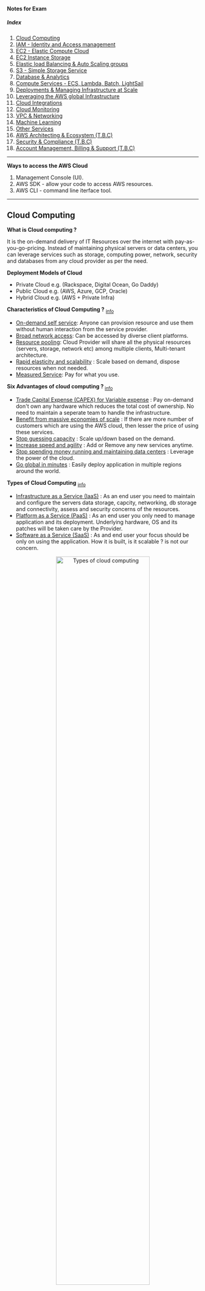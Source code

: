 <h4>Notes for Exam</h4>

<h5>Index</h5>
<ol>
  <li>
    <a href="#cloud-computing"><ins>Cloud Computing</ins></a></ins>
  </li>
  <li>
    <a href="#iam---identity-and-access-management"><ins>IAM - Identity and Access management</ins></a>
  </li>
  <li>
    <a href="#ec2---elastic-compute-cloud-iaas"><ins>EC2 - Elastic Compute Cloud</ins></a>
  </li>
  <li>
    <a href="#ec2-instance-storage"><ins>EC2 Instance Storage</ins></a>
  </li>
  <li>
    <a href="#elastic-load-balancing--auto-scaling-groups"><ins>Elastic load Balancing & Auto Scaling groups</ins></a>
  </li>
  <li>
    <a href="#s3---simple-storage-service"><ins>S3 - Simple Storage Service</ins></a>
  </li>
  <li>
    <a href="#databases--analytics"><ins>Database & Analytics</ins></a>
  </li>
  <li>
    <a href="#compute-services---ecs-lambda-batch-lightsail"><ins>Compute Services - ECS, Lambda, Batch, LightSail</ins></a>
  </li>
  <li>
    <a href="#deployments--managing-infrastructure-at-scale"><ins>Deployments & Managing Infrastructure at Scale</ins></a>
  </li>
  <li>
    <a href="#leveraging-the-aws-global-infrastructure"><ins>Leveraging the AWS global Infrastructure</ins></a>
  </li>
  <li>
    <a href="#cloud-integrations"><ins>Cloud Integrations</ins></a>
  </li>
  <li>
    <a href="#cloud-monitoring"><ins>Cloud Monitoring</ins></a>
  </li>
  <li>
    <a href="#vpc--networking"><ins>VPC & Networking</ins></a>
  </li>
  <li>
    <a href="#machine-learning"><ins>Machine Learning</ins></a>
  </li>
  <li>
    <a href="#other-services"><ins>Other Services</ins></a>
  </li>
  <li>
    <a href="#"><ins>AWS Architecting & Ecosystem (T.B.C)</ins></a>
  </li>
  <li>
    <a href="#"><ins>Security & Compliance (T.B.C)</ins></a>
  </li>
  <li>
    <a href="#"><ins>Account Management, Billing & Support (T.B.C)</ins></a>
  </li>
</ol>

---
<div>
  <strong>Ways to access the AWS Cloud</strong>
  <ol>
    <li>Management Console (UI).</li>
    <li>AWS SDK - allow your code to access AWS resources.</li>
    <li>AWS CLI - command line iterface tool.</li>
  </ol>
</div>

---

<h2>Cloud Computing</h2>

<strong>What is Cloud computing ? </strong>
<p>
  It is the on-demand delivery of IT Resources over the internet with pay-as-you-go-pricing. Instead of maintaining physical servers or data centers, you can leverage services such as storage, computing power, network, security and databases from any cloud provider as per the need.
</p>
<strong>Deployment Models of Cloud</strong>
<ul>
  <li>Private Cloud e.g. (Rackspace, Digital Ocean, Go Daddy)</li>
  <li>Public Cloud e.g. (AWS, Azure, GCP, Oracle)</li>
  <li>Hybrid Cloud e.g. (AWS + Private Infra)</li>
</ul>

<p>
  <strong>Characteristics of Cloud Computing ?</strong>
  <sub><a href="https://www.jigsawacademy.com/blogs/cloud-computing/characteristics-of-cloud-computing/">info</a></sub>
</p>

<ul>
  <li><ins>On-demand self service</ins>: Anyone can provision resource and use them without human interaction from the service provider.</li>
  <li><ins>Broad network access</ins>: Can be accessed by diverse client platforms.</li>
  <li><ins>Resource pooling</ins>: Cloud Provider will share all the physical resources (servers, storage, network etc) among multiple clients, Multi-tenant architecture.</li>
  <li><ins>Rapid elasticity and scalability</ins> : Scale based on demand, dispose resources when not needed.</li>
  <li><ins>Measured Service</ins>: Pay for what you use.</li>
</ul> 

<p>
  <strong>Six Advantages of cloud computing ? </strong> <sub><a href="https://docs.aws.amazon.com/whitepapers/latest/aws-overview/six-advantages-of-cloud-computing.html">info</a></sub>
</p>

<ul>
  <li><ins>Trade Capital Expense (CAPEX) for Variable expense</ins> : Pay on-demand don't own any hardware which reduces the total cost of ownership. No need to maintain a seperate team to handle the infrastructure.</li>
  <li><ins>Benefit from massive economies of scale</ins> : If there are more number of customers which are using the AWS cloud, then lesser the price of using these services.</li>
  <li><ins>Stop guessing capacity</ins> : Scale up/down based on the demand.</li>
  <li><ins>Increase speed and agility</ins> : Add or Remove any new services anytime.</li>
  <li><ins>Stop spending money running and maintaining data centers</ins> : Leverage the power of the cloud.</li>
  <li><ins>Go global in minutes</ins> : Easily deploy application in multiple regions around the world.</li>
</ul>

<p>
  <strong>Types of Cloud Computing</strong> <sub><a href="https://docs.aws.amazon.com/whitepapers/latest/aws-overview/types-of-cloud-computing.html" >info</a></sub>
</p>

<ul>
  <li><ins>Infrastructure as a Service (IaaS)</ins> : As an end user you need to maintain and configure the servers data storage, capcity, networking, db storage and connectivity, assess and security concerns of the resources.</li>
  <li><ins>Platform as a Service (PaaS)</ins> : As an end user you only need to manage application and its deployment. Underlying hardware, OS and its patches will be taken care by the Provider.</li>
  <li><ins>Software as a Service (SaaS)</ins> : As and end user your focus should be only on using the application. How it is built, is it scalable ? is not our concern.</li>
</ul>

<p align="center">
  <img align="center" style="display:block;margin:0% auto;width:70%;" alt="Types of cloud computing" src="assets/types-cloud-computing.jpg" />
  <p align="center">Cloud computing types responsibilities</p>
</p>

<p>
  <strong>Pricing of the Cloud </strong> <a href="https://aws.amazon.com/pricing/"><sub>info</sub></a>
</p>
<ul>
  <li><ins>Compute</ins> : Pay for the compute time.</li>
  <li><ins>Storage</ins> : Pay for the data stored in the cloud.</li>
  <li><ins>Data transfer OUT of the cloud</ins> : Data transfer in is free.</li>
</ul>

---

<h2>IAM - Identity and Access management</h2>
<strong>What is IAM ?</strong>
<p>
  AWS Identity and Access Management (IAM) provides fine-grained access control across all of AWS resources. With, IAM you can create users, groups and 
  assign permissions to them.
</p>

<p align="center">
  <img align="center" style="display:block;margin:0% auto;width:70%;" alt="IAM users and groups" src="assets/iam-user-groups.jpg" />
  <p align="center">IAM Users and Groups</p>
</p>

<strong>IAM Identities</strong> <a href="https://docs.aws.amazon.com/IAM/latest/UserGuide/id.html"><sub>info</sub></a>

<p>
  IAM identity provides access to an AWS account. Each IAM identity can be associated with one or more policies. Different types of identities under IAM:
</p>

<ul>
  <li><ins>Users</ins>: Members/Employees of the organization with pre-defined privileges and having an account in the AWS cloud. ROOT user is the one who registered the account, rest are called as the IAM users invited or added by the ROOT.</li>
  <li><ins>Groups</ins>: Consists of only users added to it. A user can be a part of one or more group. Group cannot be added to another group.</li>
  <li><ins>Permissions</ins>: Defines what privileges a user can have, in short which AWS resource an individual or a service can access or work with e.g. S3, EC2, Lambda, EBS etc</li>
  <li><ins>Role</ins>: A Role is a logical entity inside AWS, which can be assigned to any user/service. Roles have policies/permissions assigned to it and should be undertaken by any service/user who needs it.
    <div>
      <ins>Scenarios when you need to create roles</ins>
      <ul>
        <li><ins>Lambda Role</ins> : Lambda needs to access the S3 bucket to store or retrieve some files.</li>
        <li><ins>EC2 Role</ins> : EC2 services needs to access the S3 bucket to store or retrieve some files.</li>
        <li><ins>SQS Role</ins> : SQS services needs to send objects to lambda for further processing.</li>
      </ul>
    </div>
  </li>
</ul>

<strong>Access Management - IAM Policy structure</strong> <a href="https://docs.aws.amazon.com/IAM/latest/UserGuide/access_policies_manage.html"><sub>info</sub></a>

<p>
  Policies are JSON documents that are associated with a group, role or user. Policies define the types of permissions that a user can have. You should only assign the permissions that are required by the users.
</p>
<p>
  In the policy Version, ID, and a Statement are included. Because a statement is a list, it must contain at least one statement in order to be considered a valid policy. It manages the permissions required by the user or a service for various AWS resources.
</p>

<p>Example policy allowing all resources to access the S3 getObject service in AWS.</p>

<pre style="color:#FFF;background-color:#464646;">
  {
    "Id": "CustomS3ObjectAccessPolicy2072022",
    "Version": "2012-10-17",
    "Statement": [
      {
        "Sid": "StmtForCustomS3ObjectAccessPolicy2072022",
        "Effect": "Allow",
        "Principal": "*",
        "Action": [
          "s3:getObject"
      ],
      "Resource": "arn:aws:s3:::demo-learning-web-bucket/*"
      }
    ]
  }
</pre>

<ul>
  <li><ins>Id</ins>: the identifier of the policy. AWS recommended to use UUID for uniqueness.</li>
  <li><ins>Version</ins>: Specifies which syntax rules to be followed for the policy structure. Latest version is the "2012-10-17" older was "2008-10-17". Policy variables is introduced in the latest version.</li>
  <li><ins>Statement</ins>: contain a single statement or an array of individual statements. </li>
  <li><ins>Sid</ins>: unique identifier for the statement.</li>
  <li><ins>Effect</ins>: possible values Allow/Deny.</li>
  <li><ins>Principal</ins>: Who need to access, ARN of the user or the Service. Can specify a single value or a list.</li>
  <li><ins>Action</ins>: Possible actions that must be allowed to that resource. Inthe above example you are only allowing the getObject action from S3.</li>
  <li><ins>Resource</ins>: Limit to individual resources created under a Service. In the above example you are allowing access to a single bucket "demo-learning-web-bucket" created under the AWS S3 service.</li>
</ul>

<h4>Advanced</h4>
<ol>
  <li>
    <strong>AWS Cloudshell</strong>: This service is available only in few regions. It provides with an in browser terminal to interact with the AWS account and its services, alternative of using AWS-CLI.
  </li>
  <li>
    <strong>IAM Security Tool</strong>
    <div>
      <ol>
        <li><ins>IAM Credential Report</ins> : lists all users in the account and status of their credntials such as access keys, mfa status, password, last login etc</li>
        <li><ins>IAM Access Advisor</ins> : Shows permission granted to the user and when those services were last accessed.</li>
      </ol>
    </div>
  </li>
  <li>
    <strong>S.T.S Security Token Service</strong>: AWS provides AWS Security Token Service (AWS STS) as a web service that enables you to request temporary, limited-privilege credentials for AWS Identity and Access Management (IAM) users or for users you authenticate (federated users).
  </li>
  <li>
    <strong>Cognito</strong>: Amazon Cognito provides authentication, authorization, and user management for your web and mobile apps. Your users can sign in directly with a user name and password, or through a third party such as Facebook, Amazon, Google or Apple.
  </li>
  <li>
    <strong>Directory Service</strong>: AWS Directory Service provides multiple ways to use Microsoft Active Directory (AD) with other AWS services. Directories store information about users, groups, and devices, and administrators use them to manage access to information and resources. AWS Directory Service provides multiple directory choices for customers who want to use existing Microsoft AD or Lightweight Directory Access Protocol (LDAP)–aware applications in the cloud. It also offers those same choices to developers who need a directory to manage users, groups, devices, and access.
  </li>
  <li>
    <strong>AWS Identity Center</strong>: AWS IAM Identity Center (successor to AWS Single Sign-On) helps you securely create or connect your workforce identities and manage their access centrally across AWS accounts and applications. IAM Identity Center is the recommended approach for workforce authentication and authorization on AWS for organizations of any size and type. 
  </li>
</ol>

---

<h2>EC2 - Elastic Compute Cloud (IaaS)</h2>

<p>
  Amazon Elastic Compute Cloud (Amazon EC2) provides scalable computing capacity in the Amazon Web Services (AWS) Cloud. It eliminates the need to invest in hardware up front, so you can develop and deploy applications faster. Amazon EC2 enables you to scale up or down; handle changes in requirements or spikes in popularity, reducing the need to forecast traffic.
</p>

<strong>Instance Start-up</strong>

<p>EC2 service allows user to select below configuration when starting up a new EC2 instance.</p>

<ul>
  <li>Operting system : Window, Linux, Mac OS</li>
  <li>Compute Power & CPU cores</li>
  <li>System memory or RAM</li>
  <li>Storage Space in G.B.</li>
  <li>Static IP addresses assigned to the machine</li>
  <li>Security groups or the ports to allow and disallow the traffic</li>
  <li>EC2 user data - set up shell script commands to install or update any package when creating a new virtual machine, the script is only executed once. Can be used to setup a lamp stack, git tools, os updates etc</li>
</ul>

<strong>EC2 instance type</strong> <a href="https://aws.amazon.com/ec2/instance-types/"><sub>info</sub></a>

<ol>
  <li><ins>General Purpose</ins>: General purpose instances provide a balance of compute, memory and networking resources, good to use as application web servers.</li>
  <li><ins>Compute Optimised</ins>: Applications which require high processing power. e.g. batch processing, machine learning etc</li>
  <li><ins>Memory Optimised</ins>: Applications that process large data sets in memory. e.g. redis cache, non relation database, solr search cache etc This storage is best suitable for temporary storage data which be recreated anytime if there is a loss.</li>
  <li><ins>Accelerated Computing</ins>: Accelerated computing instances use hardware accelerators, or co-processors, to perform functions, such as floating point number calculations, graphics processing, or data pattern matching, more efficiently than is possible in software running on CPUs.</li>
  <li><ins>Storage optimised</ins>: Perform sequential read write operations on large datasets. These instances are fine tuned to deliver multiple low-latency, random I/O operaions per second for any application.</li>
</ol>

<strong>EC2 Security groups</strong> <a href="https://docs.aws.amazon.com/AWSEC2/latest/UserGuide/ec2-security-groups.html"><sub>info</sub></a>

<p>
  Security group allow incorming and outgoing traffic from your ec2 instances by acting as a firewall. you can configure the ports and the type of traffic that must be allowed to your EC2 instance. Incoming traffic is configred via the inbound rules and Outgoing using the outbound rules. By default all outgoing traffic only is allowed on security groups, you can attach more than one security group to any EC2 instances.
</p>
<p align="center">
  <img align="center" style="display:block;margin:0% auto;width:70%;" alt="Security Groups" src="assets/security-group.jpg" />
  <p align="center">Security Groups overview</p>
</p>
<strong>EC2 - Instance connect</strong>
<p>
  Allows to SSH into EC2 instance by starting a terminal session in the browser. Currently only works with linux AMI.
</p>

<strong>How do roles work for EC2 instances ?</strong>
<p>
  Application running on the EC2 instances needs access to the S3 service. So instead of adding the access_id/secret on the EC2 instance which will be a bad idea (anyone can see it), you create an IAM role and attach it to the instance. The role would be having all the necessary policies attached to it so that it can access the S3 service, application then can use the role's temporary credentials to access the S3 service.
</p>

<p align="center">
  <img align="center" style="display:block;margin:0% auto;width:70%;" style="width:95%;" alt="Security Groups" src="assets/ec2role.jpg" />
  <p align="center">EC2 role representation</p>
</p>

<strong>Instance purchasing options</strong> <a href="https://docs.aws.amazon.com/AWSEC2/latest/UserGuide/ec2-reserved-instances.html"><sub>info</sub></a>

<p>
  Amazon EC2 provides the following purchasing options which enable cost optimazation as per the need -:
</p>

<table>
  <thead>
    <tr>
      <th>Type</th>
      <th>Scope</th>
      <th>Description</th>
    </tr>
  </thead>
  <tbody>
    <tr>
      <td><strong>On-Demand Instances</strong></td>
      <td>Regional/Zonal</td>
      <td>Pay, by the second, for the instances that you launch.</td>
    </tr>
    <tr>
      <td><strong>Savings Plans</strong></td>
      <td>Regional/Zonal</td>
      <td>Reduce your Amazon EC2 costs by making a commitment to a consistent amount of usage, in USD per hour, for a term of 1 or 3 years. Further usage is priced as per on-demand rates.</td>
    </tr>
    <tr>
      <td><strong>Reserved Instances</strong></td>
      <td>Regional/Zonal</td>
      <td>Reduce your Amazon EC2 costs by making a commitment to a consistent instance configuration, including instance type and region, OS for a term of 1 or 3 years.</td>
    </tr>
    <tr>
      <td><strong>Convertible Reserved Instances</strong></td>
      <td>Regional/Zonal</td>
      <td>Allows to change the EC2 instance typem instance family, OS, scope and memory.</td>
    </tr>
    <tr>
      <td><strong>Sceduled Reserved Instances</strong></td>
      <td>Regional/Zonal</td>
      <td>With Scheduled Reserved Instances, you can reserve capacity that is scheduled to recur daily, weekly, or monthly, with a specified start time and duration, for a one-year term. After you complete your purchase, the instances are available to launch during the time windows that you specified.</td>
    </tr>
    <tr>
      <td><strong>Spot Instances</strong></td>
      <td>Regional/Zonal</td>
      <td>Request unused EC2 instances, which can reduce your Amazon EC2 costs significantly.</td>
    </tr>
    <tr>
      <td><strong>Dedicated Hosts</strong></td>
      <td>Specific Region</td>
      <td>Pay for a physical host that is fully dedicated to running your instances, and bring your existing per-socket, per-core, or per-VM software licenses to reduce costs. Most expensive option.</td>
    </tr>
    <tr>
      <td><strong>Dedicated Instances</strong></td>
      <td>Regional/Zonal</td>
      <td>Pay, by the hour, for instances that run on single-tenant hardware.</td>
    </tr>
    <tr>
      <td><strong>Capacity Reservations</strong></td>
      <td>Zonal</td>
      <td>Reserve capacity for your EC2 instances in a specific Availability Zone for any duration.</td>
    </tr>
  </tbody>
</table>

---

<h2>EC2 Instance Storage</h2>
<p>
  Amazon EC2 provides with flexible, cost effective, and easy-to-use data storage options for your EC2 instances. Each option has a unique combination of performance and durability.
</p>

<ol>
  <li><strong>EBS - Elastic block storage</strong>
  <p>
    Amazon EBS is network storage drive that can be attached to any EC2 instance for storing data which requires frequent updates. EBS drive can be attached to only one EC2 instance, but you can attach multiple EBS to one EC2 instance. These drives are confined to a given avaialbility zone i.e you cannot attach drive in us-east-1a to and EC2 isntance running in us-east-1b. In order to create backups of the attached EBS volumes you create snapshots which can be attached to any EC2 in another region or AZ.
    <a href="https://docs.aws.amazon.com/AWSEC2/latest/UserGuide/AmazonEBS.html"><sub>info</sub></a>
  </p>
  <p align="center">
    <img align="center" style="display:block;margin:0% auto;width:70%;" src="assets/ebs.jpg" />
    <p align="center">Elastic block storage representation</p>
  </p>
</li>
<li>
  <strong>EBS - Snapshot</strong>
  <p>
    Backup of EBS volumes is called as Snapshots. Can be taken when the EBS volume is attached to the EC2 instance, good is to dettach before taking the snapshot. It cab be copied across regions and AZ to attach it to another EC2 instances.<a href="https://docs.aws.amazon.com/AWSEC2/latest/UserGuide/EBSSnapshots.html"><sub>info</sub></a>
  </p>
  <ins>EBS Features</ins>
  <ul>
    <li>Move the snapshot to archive tier which can reduce the cost upto 75%. Restoring from archive tier can take upto 24-48 hours.</li>
    <li>Deleted snapshots can be recovered by setting up a retention period.</li>
  </ul>
</li>
<li>
  <strong>AMI - Amazon Machine Images</strong>
  <p>
    Are images which are created and maintained by the AWS team which helps in launching an EC2 instance, similar to an operating system image. you can launch multiple instance having the same AMI or different AMIs.
  </p>
  <p>
    you can create our own AMI by launching an EC2 instance and then customizing it as per our own requirement to create an image from it. This created image is specific to a region and can be copied across multiple regions.<a href="https://docs.aws.amazon.com/AWSEC2/latest/UserGuide/AMIs.html"><sub>info</sub></a>
  </p>
</li>
<li>
  <strong>EC2 - Builder image</strong>
  <p>
    Automate the create, update, test and distribute cycle of AMI or container images. This service can be run in a schedule daily, weekly, bi-weekly or on monthly basis. You pay only for the resources utilized for creating the image and the storage space required by the created image. Resources required for creating an image includes the EC2 instance as it takes the user supplied (bootstrap) commands to create the final image. Imagine this as creating a docker image in local using a Dockerfile, you need an environment to create it. As it is a regional service you can distribute it across any region.<a href="https://docs.aws.amazon.com/imagebuilder/latest/userguide/what-is-image-builder.html"><sub>info</sub></a>
  </p>
  <p align="center">
    <img align="center" style="display:block;margin:0% auto;width:70%;" src="assets/imgbuilder.jpg" />
    <p align="center">Image builder process</p>
  </p>
</li>
<li>
  <strong>EC2 - Instance Store</strong>
  <p>
    An instance store provides temporary block-level storage for our instance. This storage is located on disks that are physically attached to the host computer. Instance store is ideal for temporary storage of information that changes frequently, such as buffers, caches, scratch data, and other temporary content, or for data that is replicated across a fleet of instances, such as a load-balanced pool of web servers.
  </p>
  <p>
    An instance store consists of one or more instance store volumes exposed as block devices. The size of an instance store as well as the number of devices available varies by instance type.<a href="https://docs.aws.amazon.com/AWSEC2/latest/UserGuide/InstanceStorage.html"><sub>info</sub></a>
  </p>
</li>
<li>
  <strong>EFS - Elastic File Storage</strong>
  <p>
    Amazon EFS provides scalable file storage for use with Amazon EC2. You can use an EFS file system as a common data source for workloads and applications running on multiple instances. EFS can only be attached to linux machines.<a href="https://docs.aws.amazon.com/efs/latest/ug/whatisefs.html"><sub>info</sub></a>
  </p>
</li>
<li>
  <strong>EFS-IA - Elastic File Storage Infrequent access</strong>
  <p>
    Storage class optmized to redice cost of storage for file which are not accessed frequently. Cost are 92% lower than EFS standard class. Set a policy to move files to EFS-IA if they are not accessed in x days.
  </p>
</li>
</ol>

---

<h2>Elastic load Balancing & Auto Scaling groups</h2>

<ol>
  <li>
    <strong>Scalability & High Availability</strong>
    <p>
      A measurement of a system's ability to grow to accommodate an increase in demand. High availability means running your system/application in multiple regions or availability zones to avoid failure or hardware loss. A System or an Infrastructure can be called as scalable in two ways.
    </p>
    <ul>
      <li><ins>Vertical Scalability</ins>: Increasing the size of the instance or resource attached to it viz. RAM, CPU, Storage etc</li>
      <li><ins>Horizontal Scalability</ins>: Increase the number of instances running <a href="https://docs.aws.amazon.com/whitepapers/latest/real-time-communication-on-aws/high-availability-and-scalability-on-aws.html"><sub>info</sub></a></li>
    </ul>
  </li>
  <li>
    <strong>Elasticity</strong>
    <p>
      Any system which can scale up or down depending on the load. Elasticity is the ability to acquire resources as you need them and release resources when you no longer need them. In the cloud, you want to do this automatically. 
    </p>
  </li>
  <li>
    <strong>Agility</strong>
    <p>
      Ability to add new resources and hardware at ease.
    </p>
  </li>
  <li>
    <strong>Load Balancers</strong>
    <p>
      A load balancer distributes workloads across multiple compute resources, such as virtual servers. Using a load balancer increases the availability and fault tolerance of your applications.
    </p>
    <p>
      Compute resources can be added or removed from the load balancer as the need change, without disrupting the overall flow of requests to the applications.
    </p>
    <p>
      You can configure health checks, which monitor the health of the compute  resources, so that the load balancer sends requests only to the healthy ones.<a href="https://docs.aws.amazon.com/elasticloadbalancing/latest/userguide/what-is-load-balancing.html"><sub>info</sub></a>
    </p>
    <p align="center">
      <img align="center" style="display:block;margin:0% auto;width:70%;" src="assets/elb.jpg">
      <p align="center">Load Balancers</p>
    </p>
    <strong>Type of Load Balancers</strong>
    <ul>
      <li><ins>Application Load Balancer</ins>: Application Load Balancer operates at the request level (layer 7), routing traffic to targets (EC2 instances, containers, IP addresses, and Lambda functions) based on the content of the request. Ideal for advanced load balancing of HTTP and HTTPS traffic, Application Load Balancer provides advanced request routing targeted at delivery of modern application architectures, including microservices and container-based applications. It simplifies and improves the security of our application, by ensuring that the latest SSL/TLS ciphers and protocols are used at all times.</li>
      <li><ins>Network load Balancer</ins>: Network Load Balancer operates at the connection level (Layer 4), routing connections to targets (Amazon EC2 instances, microservices, and containers) within Amazon VPC, based on IP protocol data. Ideal for load balancing of both TCP and UDP traffic, Network Load Balancer is capable of handling millions of requests per second while maintaining ultra-low latencies. Network Load Balancer is optimized to handle sudden and volatile traffic patterns while using a single static IP address per Availability Zone. It is integrated with other popular AWS services such as Auto Scaling, Amazon EC2 Container Service (ECS), Amazon CloudFormation, and AWS Certificate Manager (ACM).</li>
      <li><ins>Gateway load Balancer</ins>: Gateway Load Balancer helps us easily deploy, scale, and manage your third-party virtual appliances. It gives you one gateway for distributing traffic across multiple virtual appliances while scaling them up or down, based on demand. This decreases potential points of failure in your network and increases availability.</li>
    </ul>
  </li>
  <li>
    <strong>Attaching Load Balancer for EC2 instances</strong>
    <p>Steps :</p>
    <ul>
      <li>Launch 2 EC2 instances with a single web page (index.html) which identifies the instance which is serving the current request.</li>
      <li>Create a Elastic Load Balancer of type application, attach a secutiry group to it which allows only HTTP traffic (port 80).</li>
      <li>Make sure similar security group are also attached to the EC2 instances to allow HTTP traffic.</li>
      <li>Create a Target Group which registers the two EC2 servers as targets.</li>
      <li>Assign this Target Group to the ALB.</li>
      <li>Copy the DNS name attached to the ALB, open it in the browser and verify if the correct web pages are served.</li>
    </ul>
  </li>
  <li>
    <strong>Auto Scaling Group</strong>
    <p>
      Traffic received by the application can increase at any time. Auto Scaling group contains a collection of EC2 instances that are treated as a logical grouping for the purposes of automatic scaling and management. The main goal of an Auto Scaling Group is to Scale-out (add more instances) when the load on the application increases and scale-in (remove instances) when it decreases, it also ensures that the minimum number of EC2 instances are always running and to replaces the faulty instances with healthy ones.<a href="https://docs.aws.amazon.com/autoscaling/ec2/userguide/auto-scaling-groups.html"><sub>info</sub></a>
    </p>
    <p align="center">
      <img align="center" style="display:block;margin:0% auto;width:70%;" src="assets/asg.jpg">
      <p align="center">Auto Scaling Group</p>
    </p>
  </li>
  <li>
    <strong>Scaling Strategies</strong>
    <ol>
      <li><ins>Manual Scaling</ins>: Change the ASG settings manually.</li>
      <li>
        <ins>Dynamic Scaling</ins>: Respond to changing demand.
        <ul>
          <li><ins>Simple/Step Scaling</ins>: With step scaling and simple scaling, you choose scaling metrics and threshold values for the CloudWatch alarms that invoke the scaling process.</li>
          <li><ins>Simple/Step Scaling</ins>: Specify an average value or metric of an application e.g. Scale to keep the CPU utilization at 60%.</li>
          <li><ins>Predictive Scaling</ins>: Use predictive scaling to increase the number of EC2 instances in your Auto Scaling group in advance of daily and weekly patterns in traffic flows.</li>
        </ul>
      </li>
    </ol>
  </li>
</ol>

---

<h2>S3 - Simple Storage Service</h2>

<p>
  Amazon Simple Storage Service (Amazon S3) is an object storage service that offers industry-leading scalability, data availability, security, and performance. Called as the main backbone of AWS and is promoted as a "infinitely scaling" storage service. Many websites hosted on AWS use S3 for storage as well as many AWS services. <a href="https://docs.aws.amazon.com/AmazonS3/latest/userguide/Welcome.html"><sub>info</sub></a></p>
<strong>Use Cases</strong>

<ul>
  <li>Backup and Storage</li>
  <li>Disaster Recovery</li>
  <li>Application hosting</li>
  <li>Files</li>
</ul>

<strong>Overview of S3 buckets</strong>

<ul>
  <li>Files stored in S3 are called as objects. Objects have a key associated with them which is the full path needed to retrieve that file from a given bucket.<br>Example: s3://my_bucket/my_file.txt => key is my_file.txt</li>
  <li>Buckets created in S3 must have unique name globally (across all regions).</li>
  <li>Buckets are created at region level.</li>
  <li>Maximum upload size is 5TB</li>
</ul>

<ol>
  <li>
    <strong>S3 Security</strong>: Access Control on S3 buckets and the objects contained in it.
    <ul>
      <li><ins>User Based</ins>: IAM Policies attached to a user confined to only specific S3 features.</li>
      <li><ins>Resource (Bucket Policies)</ins>: Permissions attached to the bucket applies to all the objects in the bucket owned by the bucket owner. If ACL option is disabled all objects contained inside the bucket are owned by the account/bucket owner including those uploaded by other AWS accounts. <a href="https://docs.aws.amazon.com/AmazonS3/latest/userguide/bucket-policies.html"><sub>info</sub></a></li>
      <li><ins>Resource (Object ACL)</ins>: Finer grain control on the objects uploaded in S3 bucket.</li>
      <li><ins>Resource (Bucket ACL)</ins>: Finer grain control on the Bucket.</li>
    </ul>
  </li>
  <li>
    <strong>S3 Public Bucket Policy</strong>: To allow public access (able to access files in browser or through any service) to files inside any bucket follow the following points. When creating a new/existing S3 bucket uncheck the option which reads "Block all public access", add a new Bucket policy using the <a href="https://awspolicygen.s3.amazonaws.com/policygen.html">Policy Generator</a> which allows all Principals (services/users) to access S3 objects.
    <pre style="color:#FFF;background-color:#464646;">
      {
        "Id": "Policy1661705525639",
        "Version": "2012-10-17",
        "Statement": [
          {
            "Sid": "Stmt1661705522813",
            "Action": [
              "s3:GetObject"
            ],
            "Effect": "Allow",
            "Resource": "arn:aws:s3:::demo-learning-web-bucket-replica",
            "Principal": "*"
          }
        ]
      }
    </pre>
  </li>
  <li>
    <strong>S3 versioning</strong>: Version S3 objects, it is enabled at bucket level. Over-writing the same object creates a new version. Versioning helps you to recover from accidental deletion or roll back to previous version. <strong>Imp notes</strong>: versioning can be enabled/disabled at any time after a bucket is created or when creating a new. If enabled after bucket creation all objects will have default value as "null". Disabling versioning does not deletes the previous versions.
  </li>
  <li>
    <strong>S3 Access Logs</strong>: Log all requests made to a S3 bucket from any service or account. The data is stored in another S3 bucket, used by data analysis tools to find access/usage patterns.
  </li>
  <li>
    <strong>S3 Replication</strong>: Copy contents of S3 bucket to another S3 bucket. Versioning must be enabled to achieve replication. Copying happens asynchronously, buckets can be in diffetent accounts.
    <ul>
      <li><ins>Cross Region Replication</ins>: Copy data to another bucket in different region.</li>
      <li><ins>Same Region Replication</ins>: Copy data to another bucket in same region.</li>
    </ul>
  </li>
  <li>
    <strong>S3 Storage Classes</strong>: Amazon S3 offers a range of storage classes that you can choose from, based on the data access, resiliency, and cost requirements of your workloads. S3 storage classes are purpose-built to provide the lowest cost storage for different access patterns. S3 storage classes are ideal for virtually any use case, including those with demanding performance needs, data residency requirements, unknown or changing access patterns, or archival storage. <a href="https://aws.amazon.com/s3/storage-classes/"><sub>info</sub></a>
    <p style="color:red;"><em>Note:: Check the official AWS docs (https://aws.amazon.com/s3/storage-classes/) for in depth understanding.</em></p>
    <table>
      <thead>
        <tr>
          <td><strong>Storage Classes</strong></td>
          <td><strong>Availability</strong></td>
          <td><strong>Features</strong></td>
          <td><strong>Use cases</strong></td>
        </tr>
      </thead>
      <tbody>
        <tr>
          <td>S3 Standard - General purpose</td>
          <td>99.99%</td>
          <td>Used for frequently accessed data. Low latency and high throughput.</td>
          <td>Web applications, dynamic applications, big data analytics</td>
        </tr>
        <tr>
          <td>S3 Standard - Infrequent access</td>
          <td>99.99%</td>
          <td>Used for less frequently accessed data, but requires rapid retrieval when needed.Minimum storage duration is 30 days.</td>
          <td>Long term storage, backups, data store for disaster recovery</td>
        </tr>
        <tr>
          <td>S3 One Zone - Infrequent access</td>
          <td>99.5%</td>
          <td>Used for less frequently accessed data, but requires rapid retrieval when needed. This storage class stores data in a single AZ unlike other who stores data into minimum of 3 AZ. Cost 20% less than S3 Standard - IA.Minimum storage duration is 30 days.</td>
          <td>Storing secondary backups</td>
        </tr>
        <tr>
          <td>S3 Glacier - Instant retrieval</td>
          <td>99.99%</td>
          <td>Archive storage class that delivers lowest cost storage for long lived data that is rarely accessed and requires retrieval in milliseconds. Using this storage class can save cost upto 68% than S3 - IA. Minimum storage duratin for objects should be 90 days.</td>
          <td>News media, user generated content etc</td>
        </tr>
        <tr>
          <td>S3 Glacier - Flexible retrieval</td>
          <td>99.99%</td>
          <td>Archived storage class. Costs 10% less than S3 glacier instance retrieval. Data which is less accessed less than 1/2 times in a year. This class differs from S3 - IA or S3 one zone IA, as archived data is not retrieved rapidly (minutes to hours). Configurable retrieval times, from minutes to hours, with free bulk retrievals. Minimum storage duration is 90 days.</td>
          <td>Disaster recovery, offsite data storage etc</td>
        </tr>
        <tr>
          <td>S3 Glacier - Deep Archive</td>
          <td>99.99%</td>
          <td>Archived storage class.Data retrieval can take around 12 hours. Minimum storage duration is 180 days.</td>
          <td>Disaster recovery, offsite data storage etc</td>
        </tr>
        <tr>
          <td>S3 Intelligent - Tiering</td>
          <td>99.99%</td>
          <td>Automatically move objects/files to other storage classes based on the usage patten. Can save cost by moving files to correct tier.</td>
          <td>any use case can be considered</td>
        </tr>
      </tbody>
    </table>
  </li>
  <li>
    <strong>S3 Object lock & Glacier Vault lock</strong>: Adopt a WORM policy (Write Once Read Many) model. Block an object version deletion for a specified amount of time.
  </li>
  <li>
    <strong>S3 Encryption</strong>: Three types to be considere for all uploaded files. No encryption - nothing is encrypted. Server-Side Encryption - Encrypt file after uploaded to S3, handled by AWS. Client side Encryption - USer encypts the file with some private key before uplaoding.
  </li>
  <li>
    <strong>AWS Snow family</strong>: Offline devices to perform data migrations in and out of AWS. If it takes weeks to transfer data to AWS over the network you should use Snowball devices.
    <p>Devices:</p>
    <table>
      <thead>
        <tr>
          <td></td>
          <td><strong>AWS Snowcone</strong></td>
          <td><strong>AWS Snowball edge storage optimized</strong></td>
          <td><strong>AWS snowball edge compute optimized</strong></td>
          <td><strong>AWS snowmobile</strong></td>
        </tr>
      </thead>
      <tbody>
        <tr>
          <td>Usable HDD Storage</td>
          <td>8 TB</td>
          <td>80 TB</td>
          <td>42 TB</td>
          <td>100 PB</td>
        </tr>
        <tr>
          <td>Usable SDD Storage</td>
          <td>14 TB</td>
          <td>1 TB</td>
          <td>7.68 TB</td>
          <td>No</td>
        </tr>
        <tr>
          <td>Usable vCPUs</td>
          <td>4 vCPUs</td>
          <td>40 vCPUs</td>
          <td>52 vCPUs</td>
          <td>N/A</td>
        </tr>
        <tr>
          <td>Usable Memory</td>
          <td>4 GB</td>
          <td>80 GB</td>
          <td>208 GB</td>
          <td>N/A</td>
        </tr>
        <tr>
          <td>Storage Clustering</td>
          <td>No</td>
          <td>Yes, 5-10 nodes</td>
          <td>Yes, 5-10 nodes</td>
          <td>N/A</td>
        </tr>
        <tr>
          <td>256-bit Encryption</td>
          <td>Yes</td>
          <td>Yes</td>
          <td>Yes</td>
          <td>Yes</td>
        </tr>
        <tr>
          <td>HIPAA Compliant</td>
          <td>No</td>
          <td>Yes, eligible</td>
          <td>Yes, eligible</td>
          <td>Yes, eligible</td>
        </tr>
        <tr>
          <td>Data Sync</td>
          <td>Pre-installed</td>
          <td>No</td>
          <td>No</td>
          <td>No</td>
        </tr>
      </tbody>
    </table>
  </li>
  <li>
    <strong>AWS Edge locations</strong>: Process or generate data on an edge location's. These locations may have limited/no internet access, no access to compiuting power. Examples: Trasport services, Ships, underground mining etc
  </li>
  <li>
    <strong>AWS Storage Gateway</strong>: AWS Storage Gateway is a set of hybrid  cloud storage services that provide on-premises access to virtually unlimited cloud storage.
  </li>
</ol>

---

<h2>Databases & Analytics</h2>

<ol>
  <li>
    <strong>AWS RDS & Aurora</strong>: RDS stands for Relational Database service, and is a managed Database service provided by the AWS. It allows provisioning database engines such as Mysql, Postgres, MariaDb, Oracle, Aurora etc. Aurora is a proprietary database built by AWS. <strong>Aurora is 5x better than using mysql on RDS and 3x better than using postgres on RDS.</strong>
    <p><br><ins>Why to use RDS ? you can install any database service in EC2 instances right ?</ins></p>
    <ul>
      <li>RDS is a managed service.</li>
      <li>AWS maintains & updates OS running the RDS instance.</li>
      <li>Features such as auto backups and restore.</li>
      <li>Read replicas for improved read performance.</li>
      <li>Multi AZ setup for Disaster recovery.</li>
      <li>Scaling capability.</li>
      <li>Storage backed by EBS.</li>
      <li>Dashboards for monitoring health.</li>
    </ul>
    <p align="center">
      <img align="center" style="display:block;margin:0% auto;width:70%;" alt="RDS architecture" src="assets/rds.jpg" />
      <p align="center">RDS architecture</p>
    </p>
  </li>
  <li>
    <strong>RDS Deployments options</strong>: Different ways you can configure RDS instances to serve any request.
    <ul>
      <li>
        <ins>Read Replicas</ins>: Amazon RDS Read Replicas provide enhanced performance and durability for Amazon RDS database (DB) instances. They make it easy to elastically scale out beyond the capacity constraints of a single DB instance for read-heavy database workloads. You can create one or more replicas of a given source DB Instance and serve high-volume application read traffic from multiple copies of your data, thereby increasing aggregate read throughput.
        <p align="center">
          <img align="center" style="display:block;margin:0% auto;width:70%;" alt="RDS architecture" src="assets/read-replicas.jpg" />
          <p align="center">RDS deployment architecture</p>
        </p>
      </li>
      <li>
        <ins>Multi AZ</ins>: In an Amazon RDS Multi-AZ deployment, Amazon RDS automatically creates a primary database (DB) instance and synchronously replicates the data to an instance in a different AZ. When it detects a failure, Amazon RDS automatically fails over to a standby instance without manual intervention.
        <a href="https://docs.aws.amazon.com/AmazonRDS/latest/UserGuide/Concepts.MultiAZSingleStandby.html"><sub>info</sub></a>
      </li>
      <li>
        <ins>Multi-Region</ins>: Similar to a Multi-AZ dpeloyment, but provides better application performance region wise as there can be multiple read replicas setup for a given primary database.
      </li>
    </ul>
  </li>
  <li>
    <strong>Elastic Cache</strong>: Is a in-memory database, supported engines are Memcache and Redis. Data stored here is not permanent hence should only be used as a cache service. All Database extensive read tasks must be shifted to an in-memory cache for better performance as it has low latency. <p><em>Strategy :: For any item that needs to be written to DB -> check if it exists in cache -> if not write/update to db then to the cache -> read from cache always -> if deleted from db delete from cache.</em></p>
  </li>
  <li>
    <strong>Dynamo DB</strong>: It is a fully managed NoSQL database. Data stored in dynamo db is encrypted at rest by default. Low in cost and has auto scaling capabilities. Data is stored in SSD's and replicated across multiple Availability Zones in an AWS Region, providing built-in high availability and data durability.
    <p><ins>Dynamo Accelerator DAX</ins>: Cache specific for dynamoc DB. Caches items which are frequently accessed.</p>
    <p><ins>Dynamo Global Tables</ins>: Make a DynamoDB table accessible with low latency across multiple regions.</p>
  </li>
  <li>
    <strong>Redshift</strong>: Based on PostgreSQL but not used for OLTP. Used for OLAP - online analytical proceessing. Columnar storage of data instead of Row, 10x better performance than other data warehousing tools. Provides SQL interface to execute queries.
  </li>
  <li>
    <strong>Amazon EMR</strong>: Stands for "Elastic MapReduce". Creates a Hadoop Cluster to analyze and process vast amount of data. Cluster can be made of multiple EC2 instances. EMR takes care of provisioning and configuring the instances. Provides auto-scaling and is integrated with Spot instances.
  </li>
  <li>
    <strong>Athena</strong>: Serverless query service to perform analytics against S3 objects. Use standard SQL language to query the files. Supports CSV, JSON, ORC files. Use-cases look for a pattern in log files.
  </li>
  <li>
    <strong>QuickSight</strong>: Serverless machine learning-powered business intelligence service to create dashboards. Can source data from RDS/Redshift/DynamoDb etc
  </li>
  <li>
    <strong>Document DB</strong>: AWS name for MongoDB with many performance changes added by AWS team.
  </li>
  <li>
    <strong>Neptune</strong>: Amazon Neptune is a fast, reliable, fully managed graph database service that makes it easy to build and run applications that work with highly connected datasets. The core of Neptune is a purpose-built, high-performance graph database engine that is optimized for storing billions of relationships and querying the graph with milliseconds latency. Neptune supports the popular graph query languages Apache TinkerPop Gremlin and W3C’s SPARQL, allowing you to build queries that efficiently navigate highly connected datasets. Neptune powers graph use cases such as recommendation engines, fraud detection, knowledge graphs, drug discovery, and network security.
  </li>
  <li>
    <strong>Amazon OLDB</strong>: Amazon Quantum Ledger Database (Amazon QLDB) is a fully managed ledger database that provides a transparent, immutable, and cryptographically verifiable transaction log owned by a central trusted authority. It is used to track all application data changes, and maintain a complete and verifiable history of changes over time.
  </li>
  <li>
    <strong>Managed Blockchain</strong>: Blockchain makes it possible to build applications where multiple parties can execute transactions without the need for a trusted, central authority.
  </li>
  <li>
    <strong>AWS Glue</strong>: Managed ETL (Extract Transform Load) service. Good to prepare and transform data (script) for analytics.
  </li>
  <li>
    <strong>DMS Service</strong>: Database migration service. Extract source data from XYZ database and restore to AWS managed database.
  </li>
</ol>

---

<h2>Compute Services - ECS, Lambda, Batch, LightSail</h2>

<ol>
  <li>
    <strong>ECS</strong>: Amazon Elastic Container Service (Amazon ECS) is a highly scalable and fast container management service. Use it to run, stop, and manage containers on a cluster. With Amazon ECS, containers are defined in a task definition that you use to run an individual task or tasks within a service. In this context, a service is a configuration that you use to run and maintain a specified number of tasks simultaneously in a cluster.
    <p>Featuers of ECS</p>
    <ul>
      <li>Integration with IAM.</li>
      <li>Integration with other AWS services.</li>
      <li>Integration with CI/CD tools and processes which monitors source code and build new images, then pushes to the registry.</li>
      <li>Support for sending container instance logs to cloud-watch.</li>
    </ul>
  </li>
  <li>
    <strong>Fargate</strong>: Similar to ECS only difference is the infrastructure is managed by AWS, hence you do not have to plan for capacity, servers, disk space etc. AWS will run the containers with the supplied configuration RAM/CPU.
  </li>
  <li>
    <strong>ECR</strong>: Elastic Container Registry, private registry to store Docker images.
  </li>
  <li>
    <strong>Serverless</strong>: Do not manage any infrastructure, just deploy the code and use the service. It is billed as Pay-per go pricing model.
  </li>
  <li>
    <strong>Lambda</strong>: Lambda is a compute service that lets us run code without provisioning or managing servers. Lambda runs our code on a high-availability compute infrastructure and performs all of the administration of the compute resources, including server and operating system maintenance, capacity provisioning and automatic scaling, and logging. With Lambda, you can run code for virtually any type of application or backend service. <a href="https://docs.aws.amazon.com/lambda/latest/dg/welcome.html"><sub>info</sub></a>
    <p><ins>Examples/Use-cases</ins></p>
    <ul>
      <li>Lambda connected to an API gateway which performs authentication tasks.</li>
      <li>Connected with cloud watch event rule "cron job".</li>
      <li>Push/Pull data from Snowflake.</li>
    </ul>
  </li>
  <li>
    <strong>API Gateway</strong>: Amazon API Gateway is an AWS service for creating, publishing, maintaining, monitoring, and securing REST, HTTP, and WebSocket APIs at any scale. API developers can create APIs that access AWS or other web services, as well as data stored in the AWS Cloud.
    <p>API gateway allows us to create the following API types HTTP, WebSocket, REST , REST API Private (Accesible only from a VPC).</p>
  </li>
  <li>
    <strong>AWS Batch</strong>: Managed service providing batch processing at a larger scale and provides the ability to access large amount of computing power. Can run 1000<sup>*</sup> of batch jobs efficiently. Batch service provisions EC2/Spot instance dynamically. Batch jobs are designed as Docker images which run on ECS inside the provision EC2 servers.
  </li>
  <li><strong>LightSail</strong>: Provides with virtual servers, database and networking; for users who do not wish to get into details of EC2 instance handling and has less cloud experience. Provides with high availability but provides no auto scaling and has limited integrations with other AWS services. e.g. Hosting a Lamp stack, good for dev/test sites etc
  </li>
</ol>

---

<h2>Deployments & Managing Infrastructure at Scale</h2>

<ol>
  <li>
    <strong>Cloud Formation</strong>: Have all the Infrastructure as Yaml code; (IaC templates) Create a template that describes all the AWS resources that are needed (like Amazon EC2 or Amazon RDS DB instances), and CloudFormation takes care of provisioning and configuring those resources for you. No manual intervention needed to create and configure AWS resources and figure out what's dependent on what; CloudFormation handles all the configuration.
  </li>
  <li>
    <strong>Cloud Development Kit (CDK)</strong>: Instead of writing cloud (IaC) templates in yaml format (cloud formation templates), CDK allows you to write them in any language of choice such as python, typescript, java, .net etc and this service compiles the code into CloudFormation templates.
    <p align="center">
      <img align="center" style="display:block;margin:0% auto;width:70%;" alt="CDK process" src="assets/cdk.jpg" />
      <p align="center">CDK process</p>
    </p>
  </li>
  <li>
    <strong>Elastic Beanstalk</strong>: Managed service which can be used to deploy/host your application in AWS cloud. Instance and OS configuration is handled by Beanstalk service. Provides with services such as capacity provisioning, load balancing & auto scaling.
    <p><a href="https://medium.com/@kyawzinlatt/aws-elastic-beanstalk-or-aws-lightsail-when-to-use-which-f448e4a49147">AWS Beanstalk vs LightSail</a>.</p>
  </li>
  <li>
    <strong>CodeDeploy</strong>: Managed Service which can be used to deploy code automatically to other services such as EC2, Lambda, Fargate and on-premises servers. CodeDeploy can deploy application code that runs on a server which is stored in Amazon S3 buckets, GitHub repositories, or Bitbucket repositories. It scales with the infrastructure, as in it can deploy to single or multiple instances without much delay.
    <ul>
      <li>Rapidly release new features.</li>
      <li>Update AWS Lambda function versions.</li>
      <li>Avoid downtime during application deployment.</li>
    </ul>
  </li>
  <li>
    <strong>CodeCommit</strong>: Source control service that hosts GIT based repositories. Makes it easy to collaborate with other users.
  </li>
  <li>
    <strong>CodeBuild</strong>: Managed Code building service in the cloud. Can pull data from CodeCommit, compile it, run unit tests and create deployable artifacts.
    <ul>
      <li>Fully managed, serverless.</li>
      <li>Continuosly scalable and higly available.</li>
      <li>Only pay for the build time.</li>
    </ul>
  </li>
  <li>
    <strong>Code Pipeline</strong>: CodePipeline is a continuous delivery service that automates the building, testing, and deployment of your software into prod/dev/test environments. Earlier you saw CodeDeploy, CodeCommit and CodeBuild; wondering how all of them can be connected ? CodePipeline allows us to create a view of the famous CI/CD tool using all of the above and other different services.
    <p align="center">
      <img align="center" style="display:block;margin:0% auto;width:70%;" alt="CodePipeline" src="assets/code-pipeline.jpg" />
      <p align="center">AWS Codepipeline</p>
    </p>
  </li>
  <li>
    <strong>CodeArtifact</strong>: It is a Artifact Management system which is usually used by a code-pipeline stage to store and retrieve artifacts. <p>Example: When running test cases in our code repository, test stage will create a test report file and store the same in the artifactory.</p>
    <p>Example 2: Integrate the build process with sonar lint and store the reports of all code violations in the artifactory.</p>
  </li>
  <li>
    <strong>CodeStar</strong>: Easier way to quickly setup CodeCommit, CodePipeline, CodeBuild, CodeDeploy, EC2 and other services. This service provides with an UI interface which allows us to use the above mentioned services.
  </li>
  <li>
    <strong>CloudNine</strong>: Is a Cloud IDE for writing, running and debugging our code. It opens in a browser, user can start working on any project with doing any pre-required code or development environment setup. Allows for code collaboration in real time.
  </li>
  <li>
    <strong>Systems Manager</strong>: AWS service to control/monitor/debug/update/patch the overall provisioned application infrastructure or the different AWS services. It helps administrators to investigate issues with any of the service or a group of services and remediate them by rolling out patches/updates.
    <p>Example: you need to monitor the fleet of EC2 instances, starting you need the SSM Agent installed on all of the  instances so that they can be controlled at once using the Systems manager service. </p>
    <p align="center">
      <img align="center" style="display:block;margin:0% auto;width:60%;" alt="Systems Manager" src="assets/ssm.jpg" />
      <p align="center">Systems Manager</p>
    </p>
  </li>
  <li>
    <strong>SSM Session Manager</strong>: Start a secure shell session to any of the EC2 instances controlled by the sessions manager service.
  </li>
  <li>
    <strong>AWS Ops Works</strong>: AWS OpsWorks is a configuration management service that helps to configure and operate applications in a cloud enterprise by using Puppet or Chef. AWS OpsWorks Stacks and AWS OpsWorks for Chef Automate allow to use Chef cookbooks and solutions for configuration management, while OpsWorks for Puppet Enterprise lets us configure a Puppet Enterprise master server in AWS. Puppet offers a set of tools for enforcing the desired state of your infrastructure, and automating on-demand tasks.
  </li>
</ol>

--- 

<h2>Leveraging the AWS global Infrastructure</h2>

<ol>
  <li>
    <strong>Global Applications</strong>: Application's deployed in multiple AZs and regions, not restricted to a given geographic area. This setup allows you to operate applications which are highly available, fault tolerant and scalable <a href="https://aws.amazon.com/about-aws/global-infrastructure/"><sub>info</sub></a>
    <p>Benefits of using the Global Infrastructure -:</p>
    <ul>
      <li>Security</li>
      <li>Scalability</li>
      <li>Availability</li>
      <li>Flexibility</li>
      <li>Performance - (Decreased Latency)</li>
      <li>Global Footprint</li>
      <li>Disaster Recovery: Failover to another region if there a disaster at some geographic location.</li>
    </ul>
  </li>
  <li>
    <strong>Route 53</strong>: It is a highly scalable and available DNS management service. <strong>DNS</strong> = The Domain Name System is the hierarchical and decentralized naming system used to identify computers reachable through the Internet or other Internet Protocol networks. (name => IP Address mapping) (www.google.com => 142.250.182.228)
    <p><strong>DNS Record types </strong><a href="https://docs.aws.amazon.com/Route53/latest/DeveloperGuide/ResourceRecordTypes.html"><sub>info</sub></a></p>
    <ul>
      <li>A record : Domain to IPv4</li>
      <li>AAAA record : Domain to IPv6.</li>
      <li>Alias record : Route traffic from a Domain to some AWS service.</li>
      <li>CNAME record : Route traffic from a Domain to another domain.</li>
    </ul>
    <p><strong>Routing Policy </strong><a href="https://docs.aws.amazon.com/Route53/latest/DeveloperGuide/routing-policy.html"><sub>info</sub></a></p>
    <ul>
      <li><ins>Simple routing</ins>: Domain pointing to a single webserver.</li>
      <li><ins>Failover routing</ins>: DNS system does a Health check on the webserver and sends traffic to the health one.</li>
      <li><ins>Geolocation routing</ins>: Redirect client request to the nearest server determined by the users location.</li>
      <li><ins>Geoproximity routing</ins>: Redirect client request to the nearest server determined by the users location as well the resources.</li>
      <li><ins>Latency routing</ins>: Redirect traffic to the server which provides the least latency.</li>
      <li><ins>IP-based routing</ins>: Route traffic based on the location of the users, and have the IP addresses that the traffic originates from</li>
      <li><ins>Multivalue answer routing</ins>: T.B.D</li>
      <li><ins>Weighted routing</ins>: Route traffic to multiple resources in proportions that is specified. Weighted records can be created in private hosted zone.</li>
    </ul>
  </li>
  <li>
    <strong>Cloudfront</strong>: Is a Content Delivery Network (CDN), which speeds up the delivery of static assets of website (.css, .js, .html, img/*). Cloud front serve requested resources through a network of data locations called the Edge locations. There are in total 216 AWS edge locations globally.
    <p><ins>How does Cloudfront serve any requests ?</ins>: </p>
    <ul>
      <li>When a resource served via. the Cloudfront service is requested, the request is routed to the nearest edge location providing the least latency. Cloudfront will cache the resource, to serve it faster for further requests.</li>
      <li>
        If Cloudfront finds a valid cached copy of the requested resource it will serve the same.
      </li>
    </ul>
    <p><ins>Cloudfront distributions</ins>: Distribution must be created in order to use Cloudfront service, it is a set of config which tell the service on how to serve the requested resource. Types of config.</p>
    <ul>
      <li>
        <ins>Content origin</ins>: the Amazon S3 bucket, AWS Elemental MediaPackage channel, AWS Elemental MediaStore container, Elastic Load Balancing load balancer, or HTTP server from which CloudFront gets the files to distribute.</li>
      <li>
        <ins>Access</ins>: whether the files to be available to everyone or restrict access to some users.
      </li>
      <li>
        <ins>Security</ins>: should CloudFront ask users to use HTTPS to access the content.
      </li>
      <li>
        <ins>Cache key</ins>: what must be the value of the cache-key. The cache key uniquely identifies each file in the cache for a given distribution.
      </li>
      <li>
        <ins>Origin request settings</ins>: should cloudfront relay the request Headers, Query, Cookies to the origin service.
      </li>
      <li>
        <ins>Geographic restrictions</ins>: should CloudFront prevent users in selected countries from accessing the content.
      </li>
      <li>
        <ins>Logs</logs>: should CloudFront create standard logs or real-time logs that show viewer activity.
      </li>
    </ul>
  </li>
  <li>
    <strong>S3 Transfer Acceleration</strong>: Amazon S3 Transfer Acceleration is a bucket-level feature that enables fast, easy, and secure transfers of files over long distances between the requestor and an S3 bucket. Transfer Acceleration is designed to optimize transfer speeds from across the world into S3 buckets. Transfer Acceleration takes advantage of the globally distributed edge locations in Amazon CloudFront. As the data arrives at an edge location, the data is routed to Amazon S3 over an optimized network path.
    <p><strong>Ways to upload files to an S3 bucket</strong>:</p>
    <ul>
      <li>Directly upload to an S3 bucket.</li>
      <li>Use S3 transger acceleration to upload files.</li>
    </ul>
    <p>Refer to the following tool to see the different os using Transer Acceleration over direct upload <a href="https://s3-accelerate-speedtest.s3-accelerate.amazonaws.com/en/accelerate-speed-comparsion.html">Link</a></p>
    <p align="center">
      <img align="center" style="display:block;margin:0% auto;width:70%;" src="./assets/s3-transfer-accelerator.jpg" />
      <p align="center">S3 Transfer Acceleration</p>
    </p>
  </li>
  <li>
    <strong>Global Accelerator</strong>: Create accelerators to improve the performance of the application. When a consumer queries any resource/server hosted on AWS inorder to reduce the total response time, by using Global accelerator you can leverage the AWS internal network which optimizes the request route needed to reach the destination. Done by providing 2 static anycast IP addresses that only need to be configured by users once. Behind these IP address you can add or remove AWS origins, opening up uses such as endpoint failover, scaling, or testing without any user-side changes.
    <p align="center">
      <img align="center" style="display:block;margin:0% auto;width:70%;" src="./assets/global-accelerator.jpg" />
      <p align="center">S3 Global Accelerator</p>
    </p>
  </li>
  <li>
    <strong>AWS Outpost</strong>: AWS Outposts is a fully managed service that extends AWS infrastructure, services, APIs, and tools to customer premises. By providing local access to AWS managed infrastructure, AWS Outposts enables customers to build and run applications on premises using the same programming interfaces as in AWS Regions, while using local compute and storage resources for lower latency and local data processing needs.
  </li>
  <li>
    <strong>AWS Wavelength</strong>: AWS Wavelength enables developers to create applications with ultra-low latencies for mobile devices and end users. Wavelength brings standard AWS compute and storage services to the edge of telecom carriers' 5G networks. You can extend an Amazon Virtual Private Cloud (VPC) to one or more Wavelength Zones and then use AWS resources such as Amazon Elastic Compute Cloud (Amazon EC2) instances to run applications that require ultra-low latency and a connection to AWS services in the Region. 
  </li>
  <li>
    <strong>AWS Local zones</strong>: AWS Local Zones are a type of AWS infrastructure deployment that place compute, storage, database, and other select services closer to large population, industry, and IT centers, enabling you to deliver applications that require single-digit millisecond latency to end-users.
  </li>
  <li>
    <strong>Global Application architecture</strong>: Ideal architecture styles to achieve a global application.
    <ul>
      <li>Single region, Single AZ</li>
      <li>Single region, Multi AZ</li>
      <li>Multi region, Active/Passive</li>
      <li>Multi region, Active/Active</li>
    </ul>
  </li>
</ol>

--- 

<h2>Cloud Integrations</h2>

<ul>
  <li><strong>SQS</strong>: Amazon Simple Queue Service (SQS) is a managed message queuing service which is used to send, store and retrieve multiple messages of various sizes asynchronously. Terminologies -: Producers create the message.Consumers, processes the messages. Data persist for a max duration of <strong>14 days</strong>.</li>
  <li><strong>SNS</strong>: Amazon Simple Notification Service (AWS SNS) is a managed service that automates the process of sending notifications to the subscribers attached to it.</li>
  <li><strong>Kinesis</strong>: Amazon Kinesis is a managed, scalable service that allows real-time processing of streaming data per second. It can collect data from multiple sources and then pass onto other applications/services to work on it.</li>
  <li><strong>Amazon MQ</strong>: Amazon MQ is a managed message broker service for Apache ActiveMQ and RabbitMQ that makes it easy to set up and operate message brokers on AWS. Amazon MQ reduces your operational responsibilities by managing the provisioning, setup, and maintenance of message brokers for you. Because Amazon MQ connects to your current applications with industry-standard APIs and protocols, you can easily migrate to AWS without having to rewrite code.</li>
</ul>  

---

<h2>Cloud Monitoring</h2>

<ol>
  <li><strong>Cloudwatch Metric</strong>: Provides information on the health and performance of all AWS services.
  Default metrics are provided by a variety of services, including EC2 instances, EBS volumes, Lambda and RDS DB instances. Cloudwatch collects metrics from all AWS services and displays them in an easy-to-use dashboard formatted as a graph.By default, all metrics are refreshed every five minutes.</li>
  <li><strong>Cloudwatch Alarm</strong>: Alarms are triggered after some cloudwatch metric crosses it defined threshold value. The value can be default usage of the service or deduced via some mathematical calculation. Alarms have actions associated with them, which are performed when the alarm is triggered. e.g Send email to user when the CPU utilization of EC2 isntance crosses 80% or Auto scale the instances if there is more load and downgrade when it is less.</li>
  <li><strong>Cloudwatch logs</strong>: With the help of CloudWatch Logs, you can consolidate all of your system, application, and AWS service logs into a single, scalable service.
  They can then be quickly viewed, searched for certain error codes or patterns, filtered according to particular fields or safely archived for later research.
    <p align="center">
      <img align="center" style="display:block;margin:0% auto;width:70%;" src="./assets/cloudwatch-logs.jpg" />
      <p align="center">Collecting logs via the agent</p>
    </p>
  </li>
  <li><strong>EventBridge</strong>: Service which provides with real time delivery of events generated by AWS services. Example : EC2 instance stagte chaning from "Pending" to "Started" or from "Running" to "Stopped". With Event bridge you can capture these events and can have have targets or a group of them which will process these events and perform some actions described for it.
    <p><strong>Terminologies</strong> -:</p>
    <ul>
      <li><ins>Events</ins>: An event indicates a change in your AWS environment. AWS resources can generate events when their state changes. </li>
      <li><ins>Rules</ins>: A rule matches incoming events and routes them to targets for processing.</li>
      <li><ins>Targets</ins>: A target processes events it receives events in JSON format.</li>
    </ul>
  </li>
  <li>
    <strong>AWS Cloudtrail</strong>: AWS CloudTrail enables operational and risk auditing, governance, and compliance for your AWS account. Events in CloudTrail are actions taken by a user, role, or AWS service. Events include AWS Management Console, AWS Command Line Interface, and AWS SDKs and APIs actions. 
  </li>
  <li>
    <strong>X-Ray</strong>: AWS X-Ray is a service that gathers information about the requests that your application fulfils and offers tools for you to view, filter, and gain insights into that information in order to spot problems and areas for improvement. You may view comprehensive details for any tracked request made to your application, including the request, the answer, and any calls that your application makes to databases, web APIs, microservices, and downstream AWS resources. 
  </li>
  <li>
    <strong>Codeguru</strong>: Amazon CodeGuru is a developer tool that provides intelligent recommendations to improve code quality and identify an application’s most expensive lines of code. Static code analysis, similar to what Sonar Qube/Profiler tool does. Has integrations with Github, BitBucket, CodeCommit etc
  </li>
  <li>
    <strong>Service Health</strong>: Shows health of all AWS service for all regions. <a hred="https://health.aws.amazon.com/health/status">AWS Health Dashboard</a>
  </li>
  <li>
    <strong>Personal Health Dashboard</strong>: Personalized view of all the service which you are using. example :: if you have EC2 instances deployed which also send/fetch data from the SQS quque service, then personal health dashboard will only give insights on those two services which are deployed.
  </li>
</ol>

---

<h2>VPC & Networking</h2>

<ol>
  <li>
    <strong>VPC - Virtual Private Cloud</strong>: A VPC is a virtual network that closely resembles a traditional network that you'd operate in your own data center. As the name suggest it is a private cloud where you deploy the AWS resources related to your application stack. <a href="https://docs.aws.amazon.com/vpc/latest/userguide/what-is-amazon-vpc.html"><sub>info</sub></a>
    <p align="center">
      <img align="center" style="display:block;margin:0% auto;width:50%;" src="./assets/vpc.jpg" />
      <p align="center">VPC Diagram</p>
    </p>
  </li>
  <li>
    <strong>Subnet</strong>: A subnet is a range of IP addresses in your VPC. A subnet must reside in a single Availability Zone. After you add subnets, you can deploy AWS resources in your VPC. <a href="https://docs.aws.amazon.com/vpc/latest/userguide/what-is-amazon-vpc.html"><sub>info</sub></a>
  </li>
  <li>
    <strong>Public Subnet</strong>: Subnet which is accessible from the Internet.
  </li>
  <li>
    <strong>Private Subnet</strong>: Subnet which is not accessible from the Internet.
  </li>
  <li>
    <strong>IGW - Internet Gateway</strong>: Help the VPC resources to connect with Internet.
  </li>
  <li>
    <strong>NAT Gateway</strong>: Allow your private subnet to connect to internet while reamining private.
  </li>
  <li>
    <strong>Security Group and NACL (Network Access Control List)</strong>:
    <table>
      <thead>
        <tr>
          <td><strong>Security Group</strong></td>
          <td><strong>NACL</strong></td>
        </tr>
      </thead>
      <tbody>
        <tr>
          <td>Attached to EC2 instances</td>
          <td>Attached at Subnet level</td>
        </tr>
        <tr>
          <td>Provides with Allow rules</td>
          <td>Provides with both Allow and Deny rules</td>
        </tr>
        <tr>
          <td>Security groups are stateful i.e. any change to incoming rule (traffic) is also applicable to outgoing rule. e.g. If we allow incoming traffic on PORT 80 outgoing traffic is also allowed.</td>
          <td>NACL are stateless i.e. any change to incoming rule (traffic) is not applicable to outgoing rule. e.g. If we allow incoming traffic on PORT 80 outgoing traffic must be explicitly allowed.</td>
        </tr>
        <tr>
          <td>Multiple Security groups can be attached to a single EC2 instance</td>
          <td>One NACL attached to a Subnet</td>
        </tr>
      </tbody>
    </table>
  </li>
  <li>
    <strong>VPC Flow logs</strong>: You can record details about the IP traffic to and from network interfaces in your VPC using a feature called VPC Flow Logs.Data from flow logs can be published to Amazon CloudWatch Logs, Amazon S3, or Amazon Kinesis Data Firehose, among other places.Following the creation of a flow log, the entries can be retrieved from the log group, bucket, or delivery stream that you configured and viewed. 
  </li>
  <li>
    <strong>VPC Peering</strong>: Connecting two VPC is called as VPC peering. Peering is not transitive i.e. if VPC(A) <-> VPC(B) & VPC(A) <-> VPC(C) then VPC(B) not connected to VPC (C). VPC Peering allows us to create a bigger network of resources across multiple regions.
    <p align="center">
      <img align="center" style="display:block;margin:0% auto;width:70%;" src="./assets/vpc-peering.jpg" />
      <p align="center">VPC Peering</p>
    </p>
  </li>
  <li>
    <strong>VPC Endpoint</strong>: VPC Endpoints allows you to connect to AWS services over a private network (VPN), which provides with lowered latency and and better security to access the AWS cloud.
    <ul>
      <li>
        <ins>VPC Endpoint Gateway</ins>: When connecting to S3 and DynamoDB.
      </li>
      <li>
        <ins>VPC Endpoint Interface</ins>: When connecting to other services.
      </li>
    </ul>
  </li>
  <li>
    <strong>AWS PrivateLink</strong>: Without exposing your traffic to the open internet, AWS PrivateLink offers private connectivity between your on-premises networks, AWS services, and VPCs. Your network design can be greatly simplified by using AWS PrivateLink to connect services across several accounts and VPCs.
    <p align="center">
      <img align="center" style="display:block;margin:0% auto;width:70%;" src="./assets/vpc-privatelink.jpg" />
      <p align="center">VPC Private link</p>
    </p>
  </li>
  <li>
    <strong>Site to Site VPN</strong>: Connect an on premises VPN to AWS. The connection is encrypted and transfer happens over the public internet.
    <p align="center">
      <img align="center" style="display:block;margin:0% auto;width:70%;" src="./assets/site-to-site-vpn.jpg" />
      <p align="center">Site to Site VPN</p>
    </p>
  </li>
  <li>
    <strong>Direct Connect (DX)</strong>: Eshtablish a physical connection between on-premises infrastructure and AWS.
  </li>
  <li>
    <strong>Client VPN</strong>: AWS Client VPN is a managed client-based VPN service that gives you access to your on-premises network's and AWS resources safely. With Client VPN, you can use an OpenVPN-based VPN client to access your resources from any place. 
  </li>
  <li>
    <strong>Transit Gateway</strong>: Your on-premises networks and Amazon Virtual Private Clouds (VPCs) are linked together by a central hub using AWS Transit Gateway.By doing this, you can eliminate complicated peering arrangements and simplify your network. Every new connection is formed only once; it functions as a cloud router.
    <p align="center">
      <img align="center" style="display:block;margin:0% auto;width:70%;" src="./assets/transit-gateway.jpg" />
      <p align="center">Transit Gateway</p>
    </p>
  </li>
</ol>

---

<h2>Machine Learning</h2>

<ol>
  <li>
    <strong>Rekognition</strong>: Makes it easy to perform image and video analysis with the help of the Amazon Rekognition API. The service can identify objects, people, text, scenes, and activities. Perform accurate facial analysis, face comparison, and face search capabilities. <a href="https://aws.amazon.com/rekognition/"><sub>info</sub></a>
  </li>
  <li>
    <strong>Transcribe</strong>: Convert Speech to Text. Support automatic language identification for multi-lingual support, remove PII data using redaction.
  </li>
  <li>
    <strong>Polly</strong>: Turn Text to Speech using deep learning.
  </li>
  <li>
    <strong>Translate</strong>: Natural and accurate language translation.
  </li>
  <li>
    <strong>Lex & connect</strong>: <strong>@todo</strong>
  </li>
  <li>
    <strong>Comprehend</strong>:  Amazon Comprehend is a natural-language processing (NLP) service that uses machine learning to uncover valuable insights and connections in text. usecases : find the language of the text, extract key phrases, peoples, brands or places etc.
  </li>
  <li>
    <strong>Sagemaker</strong>: Amazon SageMaker is a fully managed machine learning service. With SageMaker, data scientists and developers can quickly and easily build and train machine learning models, and then directly deploy them into a production-ready hosted environment.
  </li>
  <li>
    <strong>Forecast</strong>: Forecast is a fully managed service that uses statistical and machine learning algorithms to deliver highly accurate time-series forecasts.
  </li>
  <li>
    <strong>Kendra</strong>: Amazon Kendra is a highly accurate and intelligent search service that enables your users to search unstructured and structured data using natural language processing and advanced search algorithms. Document search service powered by machine learning allows to extract text from documents of multiple formats (text, pdf, HTML, PowerPoint, MS word, FAQs).
  </li>
  <li>
    <strong>Personalize</strong>: Amazon Personalize is a fully managed machine learning service that uses your data to generate item recommendations for your users. It can also generate user segments based on the users' affinity for certain items or item metadata.
  </li>
  <li>
    <strong>Textract</strong>: Amazon Textract makes it easy to add document text detection and analysis to your applications.
  </li>
</ol>

---

<h2>Other Services</h2>

<ol>
  <li>
    <strong>Workspaces</strong>:  Amazon WorkSpaces is a fully managed desktop virtualization service for Windows and Linux that allows you to access resources from any supported device.  <a href="https://aws.amazon.com/workspaces/main/"><sub>info</sub></a>
  </li>
  <li>
    <strong>AppStream 2.0</strong>: Amazon AppStream 2.0 is a fully managed, secure application streaming service which allows streaming desktop applications. User can stream any application they want to work on device of their choice.<a href="https://docs.aws.amazon.com/appstream2/index.html"><sub>info</sub></a>
  </li>
  <li>
    <strong>Amazon sumerian</strong>: Used to create 3D models, VR (virtual reality) or AR (augmented reality) applications.<a href="https://docs.aws.amazon.com/appstream2/index.html"><sub>info</sub></a>
  </li>
  <li>
    <strong>Sumerian</strong>: Used to create 3D models, VR (virtual reality) or AR (augmented reality) applications.<a href="https://aws.amazon.com/sumerian/"><sub>info</sub></a>
  </li>
  <li>
    <strong>IoT Core</strong>: Connect billions of IoT devices and route trillions of messages to AWS services without managing infrastructure. <a href="https://aws.amazon.com/iot-core/"><sub>info</sub></a>
  </li>
  <li>
    <strong>Elastic Transcoder</strong>: Media Transcoding service, convert your source video file into multiple formats. Source video is an S3 Bucket -> Transcoder -> S3 Bucket. <a href="https://aws.amazon.com/elastictranscoder/"><sub>info</sub></a>
  </li>
  <li>
    <strong>AppSync</strong>: AppSync creates serverless GraphQL and Pub/Sub APIs to make application development easier by providing a single endpoint for securely querying, updating, and publishing data. <a href="https://aws.amazon.com/appsync/"><sub>info</sub></a>
  </li>
  <li>
    <strong>Amplify</strong>: Amplify is a complete solution that lets frontend web and mobile developers easily build, ship, and host full-stack applications on AWS, with the flexibility to leverage the breadth of AWS services as use cases evolve. No cloud expertise needed.  <a href="https://aws.amazon.com/amplify/"><sub>info</sub></a>
  </li>
  <li>
    <strong>Device Farm</strong>: Testing service that lets you improve the quality of your web and mobile apps by testing them across an extensive range of desktop browsers and real mobile devices. <a href="https://aws.amazon.com/device-farm/"><sub>info</sub></a>
  </li>
  <li>
    <strong>AWS Backup</strong>: Manage and automate backups across all AWS services. Take on-demand backups, supports Point-in-Time recovery, cross region backups, cross account backups etc <a href="https://aws.amazon.com/backup/"><sub>info</sub></a>
  </li>
  <li>
    <strong>Disaster Recovery</strong>: Types of Strategies
    <ul>
      <li><ins>Backup and Restore</ins>: Backup data from Storage S3/EBS in case of failure.</li>
      <li><ins>Pilot Light</ins>: Have few (core) services in the cloud, to failover in case of disaster.</li>
      <li><ins>Warm standby</ins>: Have a minimum but full version of the application in the cloud.</li>
      <li><ins>Multi-Site/Hot Site</ins>: Have full version of the application in the cloud to switch in case of failover.</li>
    </ul>
  </li>
  <li>
    <strong>Elastic Disaster Recovery</strong>:  AWS Elastic Disaster Recovery (AWS DRS) minimizes downtime and data loss with fast, reliable recovery of on-premises and cloud-based applications using affordable storage, minimal compute, and point-in-time recovery. <a href="https://aws.amazon.com/disaster-recovery/"><sub>info</sub></a>
  </li>
  <li>
    <strong>DataSync</strong>: AWS DataSync moves large amounts of data online between on-premises storage and Amazon S3, Amazon Elastic File System (Amazon Elastic File System) or Amazon FSx. Manual tasks related to data transfers can slow down migrations and burden IT operations. <a href="https://aws.amazon.com/datasync/"><sub>info</sub></a>
  </li>
  <li>
    <strong>Fault Injection Simulator</strong>: AWS Fault Injection Simulator (FIS) is a fully managed service for running fault injection experiments to improve an application’s performance, observability, and resiliency. FIS simplifies the process of setting up and running controlled fault injection experiments across a range of AWS services, so teams can build confidence in their application behavior.<a href="https://aws.amazon.com/fis/"><sub>info</sub></a>
  </li>
  <li>
    <strong>Step Functions</strong>: AWS Step Functions is a visual workflow service that helps developers use AWS services to build distributed applications, automate processes, orchestrate microservices, and create data and machine learning (ML) pipelines.
  </li>
  <li>
    <strong>Ground Station</strong>: Control sattelite data, control communications, process data nd scale the sattelite operations.
  </li>
  <li>
    <strong>Pinpoint</strong>: Amazon Pinpoint offers marketers and developers one customizable tool to deliver customer communications across channels, segments, and campaigns at scale. <a href="https://aws.amazon.com/pinpoint/"><sub>info</sub></a>
  </li>
  <li>
    <strong>Application Migration Service</strong>: T.B.C
  </li>
</ol>
